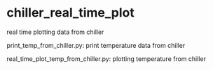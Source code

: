 # chiller_real_time_plot
real time plotting data from chiller

print_temp_from_chiller.py: print temperature data from chiller

real_time_plot_temp_from_chiller.py: plotting temperature from chiller
